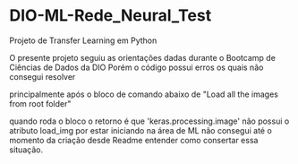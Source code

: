 # DIO-ML-Rede_Neural_Test
Projeto de Transfer Learning em Python 

O presente projeto seguiu as orientações dadas durante o Bootcamp de Ciências de Dados da DIO
Porém o código possui erros os quais não consegui resolver

principalmente após o bloco de comando abaixo de
"Load all the images from root folder"

quando roda o bloco o retorno é que 'keras.processing.image' não possui o atributo load_img
por estar iniciando na área de ML não consegui até o momento da criação desde Readme entender como consertar essa situação.

